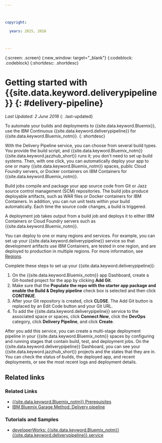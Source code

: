 ```yaml
---



copyright:

  years: 2015, 2016



---
```



{:screen: .screen}
{:new_window: target="_blank"}
{:codeblock: .codeblock}
{:shortdesc: .shortdesc}

# Getting started with {{site.data.keyword.deliverypipeline}} {: #delivery-pipeline}  

*Last Updated: 2 June 2016*
{: .last-updated}

To automate your builds and deployments to {{site.data.keyword.Bluemix}}, use the IBM Continuous {{site.data.keyword.deliverypipeline}} for {{site.data.keyword.Bluemix_notm}}.
{: shortdesc}

With the Delivery Pipeline service, you can choose from several build types. You provide the build script, and {{site.data.keyword.Bluemix_notm}} {{site.data.keyword.jazzhub_short}} runs it; you don't need to set up build systems. Then, with one click, you can automatically deploy your app to one or many {{site.data.keyword.Bluemix_notm}} spaces, public Cloud Foundry servers, or Docker containers on IBM Containers for {{site.data.keyword.Bluemix_notm}}.  

Build jobs compile and package your app source code from Git or Jazz source control management (SCM) repositories. The build jobs produce deployable artifacts, such as WAR files or Docker containers for IBM Containers. In addition, you can run unit tests within your build automatically. Each time the source code changes, a build is triggered.

A deployment job takes output from a build job and deploys it to either IBM Containers or Cloud Foundry servers such as {{site.data.keyword.Bluemix_notm}}.  

You can deploy to one or many regions and services. For example, you can set up your {{site.data.keyword.deliverypipeline}} service so that development artifacts use IBM Containers, are tested in one region, and are deployed to production in multiple regions. For more information, see [Regions](../../overview/index.html#ov_intro__reg).

Complete these steps to set up your {{site.data.keyword.deliverypipeline}}:    

1. On the {{site.data.keyword.Bluemix_notm}} app Dashboard, create a Git-hosted project for the app by clicking **Add Git**.
1. Make sure that the **Populate the repo with the starter app package and enable the Build & Deploy pipeline** check box is selected and then click **CONTINUE**.   
1. After your Git repository is created, click **CLOSE**. The Add Git button is replaced by an Edit Code button and your Git URL.  
1. To add the {{site.data.keyword.deliverypipeline}} service to the associated space or spaces, click **Connect New**, click the **DevOps** category, click **Delivery Pipeline**, and click **Create**.

After you add this service, you can create a multi-stage deployment pipeline in your {{site.data.keyword.Bluemix_notm}} spaces by configuring and running stages that contain build, test, and deployment jobs. On the {{site.data.keyword.deliverypipeline}} Dashboard, you can see your {{site.data.keyword.jazzhub_short}} projects and the states that they are in. You can check the status of builds, the deployed app, and recent deployments, or see the most recent logs and deployment details.  

<article class="topic reference nested1" aria-labelledby="d68e338" lang="en-us" id="rellinks">
<h2 class="topictitle2" id="d68e338">Related links</h2>
<aside>
<div class="linklist" id="general"><h3 class="linklistlabel">Related Links</h3>
<ul>
<li><img src="./sout.gif" alt=""><a href="https://developer.ibm.com/bluemix/support/#prereqs" rel="external" title="(Opens in a new tab or window)">{{site.data.keyword.Bluemix_notm}} Prerequisites</a></li>
<li><img src="./sout.gif" alt=""><a href="https://www.ibm.com/devops/method/content/deliver/practice_delivery_pipeline/" rel="external" title="(Opens in a new tab or window)">IBM Bluemix Garage Method: Delivery pipeline</a></li>
</ul>
</div>

<div class="linklist" id="samples">
<h3 class="linklistlabel">Tutorials and Samples</h3>
<ul>

<!--
<li><img src="./sout.gif" alt=""><a href="https://hub.jazz.net/tutorials/devopsweb/" rel="external" title="(Opens in a new tab or window)">Clone, edit, and deploy an app</a></li>
<li><img src="./sout.gif" alt=""><a href="https://hub.jazz.net/tutorials/jazzeditor" rel="external" title="(Opens in a new tab or window)">Develop and deploy a Node.js app</a></li>
<li><img src="./sout.gif" alt=""><a href="https://hub.jazz.net/tutorials/jazzeditorjava" rel="external" title="(Opens in a new tab or window)">Develop and deploy a Java app</a></li>
-->

<li><img src="./sout.gif" alt=""><a href="http://www.ibm.com/developerworks/topics/delivery%20pipeline%20service" rel="external" title="(Opens in a new tab or window)">developerWorks: {{site.data.keyword.Bluemix_notm}} {{site.data.keyword.deliverypipeline}} service</a></li>
</ul>
</div>
</aside>
</article>
